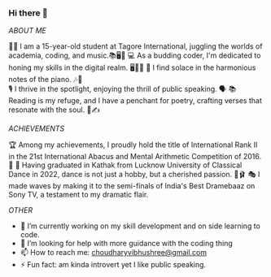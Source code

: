### Hi there 👋
_ABOUT_ _ME_

👩‍🎓 I am a 15-year-old student at Tagore International, juggling the worlds of academia, coding, and music.📚🖥️🎹
💻 As a budding coder, I'm dedicated to honing my skills in the digital realm. 🖥️👩‍💻 
🎹 I find solace in the harmonious notes of the piano. 🎶🎹  
🎙️ I thrive in the spotlight, enjoying the thrill of public speaking. 🗣️ 
📚 Reading is my refuge, and I have a penchant for poetry, crafting verses that resonate with the soul. 📖✍️ 

_ACHIEVEMENTS_

🏆 Among my achievements, I proudly hold the title of International Rank II in the 21st International Abacus and Mental Arithmetic Competition of 2016. 🥈 
💃 Having graduated in Kathak from Lucknow University of Classical Dance in 2022, dance is not just a hobby, but a cherished passion. 💃🩰 
🎭 I made waves by making it to the semi-finals of India's Best Dramebaaz on Sony TV, a testament to my dramatic flair.

_OTHER_

- 🔭 I’m currently working on my skill development and on side learning to code.
- 🤔 I’m looking for help with more guidance with the coding thing
- 📫 How to reach me: choudharyvibhushree@gmail.com
- ⚡ Fun fact: am kinda introvert yet I like public speaking.


<!--
**VibhuShreeChoudhary/VibhuShreeChoudhary** is a ✨ _special_ ✨ repository because its `README.md` (this file) appears on your GitHub profile.

Here are some ideas to get you started:

- 🔭 I’m currently working on my skill development and on side learning to code.
- 🤔 I’m looking for help with more guidance with the coding thing
- 📫 How to reach me: choudharyvibhushree@gmail.com
- ⚡ Fun fact: am kinda introvert yet I like public speaking.
-->
